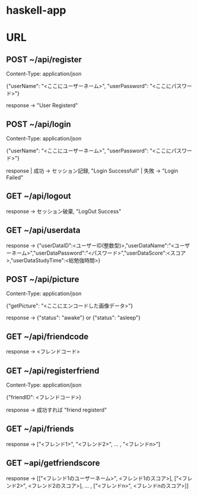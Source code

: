 # haskell-app

# URL

## POST ~/api/register
Content-Type: application/json

{"userName": "<ここにユーザーネーム>", "userPassword": "<ここにパスワード>"}

response -> "User Registerd"

## POST ~/api/login
Content-Type: application/json

{"userName": "<ここにユーザーネーム>", "userPassword": "<ここにパスワード>"}

response | 成功 -> セッション記録, "Login Successfull"
         | 失敗 -> "Login Failed"

## GET ~/api/logout
response -> セッション破棄, "LogOut Success"

## GET ~/api/userdata
response -> {"userDataID":<ユーザーID(整数型)>,"userDataName":"<ユーザーネーム>","userDataPassword":"<パスワード>","userDataScore":<スコア>,"userDataStudyTime":<総勉強時間>}

## POST ~/api/picture
Content-Type: application/json

{"getPicture": "<ここにエンコードした画像データ>"}

response -> {"status": "awake"} or {"status": "asleep"}

## GET ~/api/friendcode
response -> <フレンドコード>

## GET ~/api/registerfriend
Content-Type: application/json

{"friendID": <フレンドコード>}

response -> 成功すれば "friend registerd"

## GET ~/api/friends
response -> ["<フレンド1>", "<フレンド2>", ... , "<フレンドn>"]

## GET ~api/getfriendscore
response -> [["<フレンド1のユーザーネーム>", <フレンド1のスコア>], ["<フレンド2>", <フレンド2のスコア>], ... , ["<フレンドn>", <フレンドnのスコア>]]
